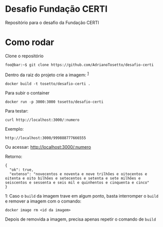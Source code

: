 # Desafio Fundação CERTI

Repositório para o desafio da Fundação CERTI

# Como rodar

Clone o repositório
```
foo@bar:~$ git clone https://github.com/AdrianoTosetto/desafio-certi
```
Dentro da raiz do projeto crie a imagem: <sup>[1](#myfootnote1)</sup>

```
docker build -t tosetto/desafio-certi .
```
Para subir o container

```
docker run -p 3000:3000 tosetto/desafio-certi
```

Para testar:

```
curl http://localhost:3000/:numero
```
Exemplo:
```
http://localhost:3000/999888777666555
```

Ou acessar:
[http://localhost:3000/:numero](http://localhost:3000/:numero)

Retorno:
```
{
  "ok": true,
  "extenso": "novecentos e noventa e nove trilhões e oitocentos e oitenta e oito bilhões e setecentos e setenta e sete milhões e seiscentos e sessenta e seis mil e quinhentos e cinquenta e cinco"
}
```

<a name="myfootnote1">1</a>: Caso o `build` da imagem trave em algum ponto, basta interromper o `build` e remover a imagem com o comando:
```
docker image rm <id da imagem>
```
Depois de removida a imagem, precisa apenas repetir o comando de `build`
